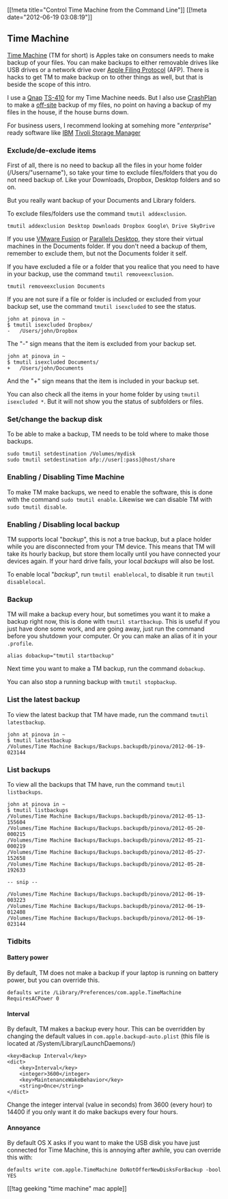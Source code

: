 [[!meta title="Control Time Machine from the Command Line"]]
[[!meta date="2012-06-19 03:08:19"]]

## Time Machine

[Time Machine](http://en.wikipedia.org/wiki/Time_Machine_%28Mac_OS%29) (TM for short) is Apples take on consumers needs to make backup of your files. You can make backups to either removable drives like USB drives or a network drive over [Apple Filing Protocol](http://en.wikipedia.org/wiki/Apple_Filing_Protocol) (AFP). There is hacks to get TM to make backup on to other things as well, but that is beside the scope of this intro.

I use a [Qnap](http://www.qnap.com/) [TS-410](http://www.qnap.com/en/index.php?lang=en&sn=822&c=351&sc=514&t=522&n=3388) for my Time Machine needs. But I also use [CrashPlan](http://www.crashplan.com) to make a [off-site](http://en.wikipedia.org/wiki/Off-site_data_protection) backup of my files, no point on having a backup of my files in the house, if the house burns down.

For business users, I recommend looking at somehing more "*enterprise*" ready software like [IBM](http://www.ibm.com/) [Tivoli Storage Manager](http://www-01.ibm.com/software/tivoli/products/storage-mgr/)

### Exclude/de-exclude items

First of all, there is no need to backup all the files in your home folder (/Users/"username"), so take your time to exclude files/folders that you do not need backup of. Like your Downloads, Dropbox, Desktop folders and so on. 

But you really want backup of your Documents and Library folders.

To exclude files/folders use the command `tmutil addexclusion`.

	tmutil addexclusion Desktop Downloads Dropbox Google\ Drive SkyDrive
	
If you use [VMware Fusion](http://www.vmware.com/products/fusion/overview.html) or [Parallels Desktop](http://www.parallels.com/products/desktop/), they store their virtual machines in the Documents folder. If you don't need a backup of them, remember to exclude them, but not the Documents folder it self.

If you have excluded a file or a folder that you realice that you need to have in your backup, use the command `tmutil removeexclusion`.
	
	tmutil removeexclusion Documents
	
If you are not sure if a file or folder is included or excluded from your backup set, use the command `tmutil isexcluded` to see the status.
	
	john at pinova in ~
	$ tmutil isexcluded Dropbox/
	-	/Users/john/Dropbox

The "-" sign means that the item is excluded from your backup set.

	john at pinova in ~
	$ tmutil isexcluded Documents/
	+	/Users/john/Documents
	
And the "+" sign means that the item is included in your backup set.

You can also check all the items in your home folder by using `tmutil isexcluded *`. But it will not show you the status of subfolders or files.

### Set/change the backup disk

To be able to make a backup, TM needs to be told where to make those backups.

	sudo tmutil setdestination /Volumes/mydisk
	sudo tmutil setdestination afp://user[:pass]@host/share

### Enabling / Disabling Time Machine

To make TM make backups, we need to enable the software, this is done with the command `sudo tmutil enable`. Likewise we can disable TM with `sudo tmutil disable`.

### Enabling / Disabling local backup

TM supports local "*backup*", this is not a true backup, but a place holder while you are disconnected from your TM device. This means that TM will take its hourly backup, but store them locally until you have connected your devices again. If your hard drive fails, your local *backups* will also be lost.

To enable local "*backup*", run `tmutil enablelocal`, to disable it run `tmutil disablelocal`. 

### Backup

TM will make a backup every hour, but sometimes you want it to make a backup right now, this is done with `tmutil startbackup`. This is useful if you just have done some work, and are going away, just run the command before you shutdown your computer. Or you can make an alias of it in your `.profile`.

	alias dobackup="tmutil startbackup"

Next time you want to make a TM backup, run the command `dobackup`.

You can also stop a running backup with `tmutil stopbackup`.

### List the latest backup

To view the latest backup that TM have made, run the command `tmutil latestbackup`.

	john at pinova in ~
	$ tmutil latestbackup
	/Volumes/Time Machine Backups/Backups.backupdb/pinova/2012-06-19-023144
	
### List backups

To view all the backups that TM have, run the command `tmutil listbackups`.
	
	john at pinova in ~
	$ tmutil listbackups
	/Volumes/Time Machine Backups/Backups.backupdb/pinova/2012-05-13-155604
	/Volumes/Time Machine Backups/Backups.backupdb/pinova/2012-05-20-000215
	/Volumes/Time Machine Backups/Backups.backupdb/pinova/2012-05-21-000219
	/Volumes/Time Machine Backups/Backups.backupdb/pinova/2012-05-27-152658
	/Volumes/Time Machine Backups/Backups.backupdb/pinova/2012-05-28-192633

	-- snip --

	/Volumes/Time Machine Backups/Backups.backupdb/pinova/2012-06-19-003223
	/Volumes/Time Machine Backups/Backups.backupdb/pinova/2012-06-19-012408
	/Volumes/Time Machine Backups/Backups.backupdb/pinova/2012-06-19-023144
	
### Tidbits


#### Battery power

By default, TM does not make a backup if your laptop is running on battery power, but you can override this.

	defaults write /Library/Preferences/com.apple.TimeMachine RequiresACPower 0

#### Interval

By default, TM makes a backup every hour. This can be overridden by changing the default values in `com.apple.backupd-auto.plist` (this file is located at /System/Library/LaunchDaemons/)

	<key>Backup Interval</key>
	<dict>
		<key>Interval</key>
		<integer>3600</integer>
		<key>MaintenanceWakeBehavior</key>
		<string>Once</string>
	</dict>
	
Change the integer interval (value in seconds) from 3600 (every hour) to 14400 if you only want it do make backups every four hours.

#### Annoyance

By default OS X asks if you want to make the USB disk you have just connected for Time Machine, this is annoying after awhile, you can override this with:

	defaults write com.apple.TimeMachine DoNotOfferNewDisksForBackup -bool YES

[[!tag geeking "time machine" mac apple]]